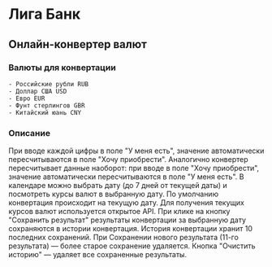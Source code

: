 # Лига Банк

## Онлайн-конвертер валют

### Валюты для конвертации
    - Российские рубли RUB
    - Доллар США USD
    - Евро EUR
    - Фунт стерлингов GBR
    - Китайский юань CNY

### Описание
При вводе каждой цифры в поле "У меня есть", значение автоматически пересчитываются в поле "Хочу приобрести". Аналогично конвертер пересчитывает данные наоборот: при вводе в поле "Хочу приобрести",  значение автоматически пересчитываются в поле "У меня есть".
В календаре можно выбрать дату (до 7 дней от текущей даты) и посмотреть курсы валют в выбранную дату. По умолчанию конвертация происходит на текущую дату.
Для получения текущих курсов валют используется открытое API.
При клике на кнопку "Сохранить результат" результаты конвертации за выбранную дату сохраняются в истории конвертация.
История конвертации хранит 10 последних сохранений. При Сохранении нового результата (11-го результата) — более старое сохранение удаляется.
Кнопка "Очистить историю" — удаляет все сохраненные результаты.
